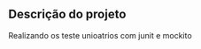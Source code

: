 ## Descrição do projeto 

<p align="justify">
Realizando os teste unioatrios com junit e mockito

</p>
